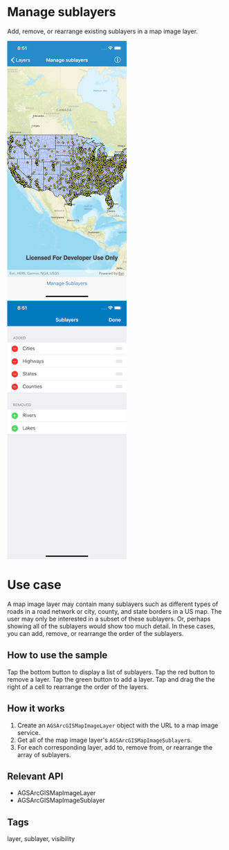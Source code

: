 # Manage sublayers

Add, remove, or rearrange existing sublayers in a map image layer.

![Map displaying all sublayers](manage-sublayers-1.png)
![Sublayer settings](manage-sublayers-2.png)

# Use case

A map image layer may contain many sublayers such as different types of roads in a road network or city, county, and state borders in a US map. The user may only be interested in a subset of these sublayers. Or, perhaps showing all of the sublayers would show too much detail. In these cases, you can add, remove, or rearrange the order of the sublayers.

## How to use the sample

Tap the bottom button to display a list of sublayers. Tap the red button to remove a layer. Tap the green button to add a layer. Tap and drag the the right of a cell to rearrange the order of the layers.

## How it works

1.  Create an `AGSArcGISMapImageLayer` object with the URL to a map image service.
2.  Get all of the map image layer's `AGSArcGISMapImageSublayer`s.
3.  For each corresponding layer, add to, remove from, or rearrange the array of sublayers.

## Relevant API

* AGSArcGISMapImageLayer
* AGSArcGISMapImageSublayer

## Tags

layer, sublayer, visibility
